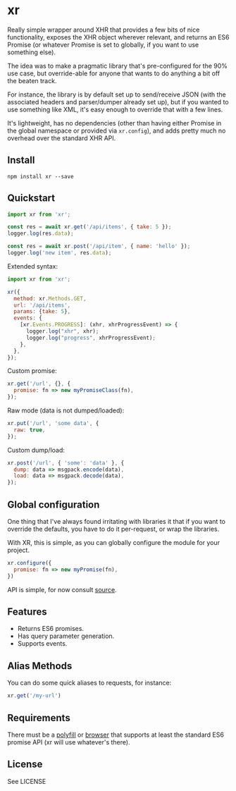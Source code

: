 xr
========

Really simple wrapper around XHR that provides a few bits of nice
functionality, exposes the XHR object wherever relevant, and returns an
ES6 Promise (or whatever Promise is set to globally, if you want to use
something else).

The idea was to make a pragmatic library that's pre-configured for the 90%
use case, but override-able for anyone that wants to do anything
a bit off the beaten track.

For instance, the library is by default set up to send/receive JSON (with
the associated headers and parser/dumper already set up), but if you wanted to
use something like XML, it's easy enough to override that with a few lines.

It's lightweight, has no dependencies (other than having either Promise
in the global namespace or provided via `xr.config`), and adds pretty
much no overhead over the standard XHR API.

Install
----------
`npm install xr --save`

Quickstart
----------

```javascript
import xr from 'xr';

const res = await xr.get('/api/items', { take: 5 });
logger.log(res.data);

const res = await xr.post('/api/item', { name: 'hello' });
logger.log('new item', res.data);
```

Extended syntax:

```javascript
import xr from 'xr';

xr({
  method: xr.Methods.GET,
  url: '/api/items',
  params: {take: 5},
  events: {
    [xr.Events.PROGRESS]: (xhr, xhrProgressEvent) => {
      logger.log("xhr", xhr);
      logger.log("progress", xhrProgressEvent);
    },
  },
});
```

Custom promise:

```javascript
xr.get('/url', {}, {
  promise: fn => new myPromiseClass(fn),
});
```

Raw mode (data is not dumped/loaded):

```javascript
xr.put('/url', 'some data', {
  raw: true,
});
```

Custom dump/load:

```javascript
xr.post('/url', { 'some': 'data' }, {
  dump: data => msgpack.encode(data),
  load: data => msgpack.decode(data),
});
```

Global configuration
--------------------

One thing that I've always found irritating with libraries it that if you want to
override the defaults, you have to do it per-request, or wrap the libraries.

With XR, this is simple, as you can globally configure the module for your project.

```javascript
xr.configure({
  promise: fn => new myPromise(fn),
})
```


API is simple, for now consult [source](https://github.com/radiosilence/xr/blob/master/src/xr.js).

Features
--------

 * Returns ES6 promises.
 * Has query parameter generation.
 * Supports events.

Alias Methods
-------------

You can do some quick aliases to requests, for instance:

```javascript
xr.get('/my-url')
```

Requirements
------------

There must be a [polyfill](https://github.com/jakearchibald/es6-promise) or [browser](https://developer.mozilla.org/en-US/docs/Web/JavaScript/Reference/Global_Objects/Promise#Browser_compatibility) that supports at least the standard ES6 promise API
(xr will use whatever's there).

License
-------

See LICENSE
